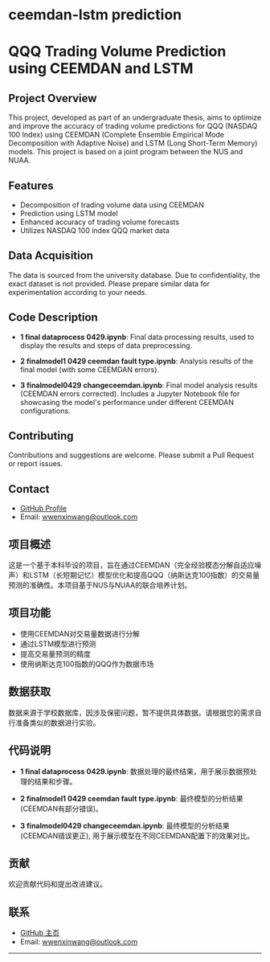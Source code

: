# ceemdan-lstm prediction
# QQQ Trading Volume Prediction using CEEMDAN and LSTM

## Project Overview

This project, developed as part of an undergraduate thesis, aims to optimize and improve the accuracy of trading volume predictions for QQQ (NASDAQ 100 Index) using CEEMDAN (Complete Ensemble Empirical Mode Decomposition with Adaptive Noise) and LSTM (Long Short-Term Memory) models. This project is based on a joint program between the NUS and NUAA.

## Features

- Decomposition of trading volume data using CEEMDAN
- Prediction using LSTM model
- Enhanced accuracy of trading volume forecasts
- Utilizes NASDAQ 100 index QQQ market data

## Data Acquisition

The data is sourced from the university database. Due to confidentiality, the exact dataset is not provided. Please prepare similar data for experimentation according to your needs.

## Code Description

- **1 final dataprocess 0429.ipynb**: Final data processing results, used to display the results and steps of data preprocessing.

- **2 finalmodel1 0429 ceemdan fault type.ipynb**: Analysis results of the final model (with some CEEMDAN errors).

- **3 finalmodel0429 changeceemdan.ipynb**: Final model analysis results (CEEMDAN errors corrected). Includes a Jupyter Notebook file for showcasing the model's performance under different CEEMDAN configurations.


## Contributing

Contributions and suggestions are welcome. Please submit a Pull Request or report issues.

## Contact

- [GitHub Profile](https://github.com/cattwong)
- Email: wwenxinwang@outlook.com


## 项目概述

这是一个基于本科毕设的项目，旨在通过CEEMDAN（完全经验模态分解自适应噪声）和LSTM（长短期记忆）模型优化和提高QQQ（纳斯达克100指数）的交易量预测的准确性。本项目基于NUS与NUAA的联合培养计划。

## 项目功能

- 使用CEEMDAN对交易量数据进行分解
- 通过LSTM模型进行预测
- 提高交易量预测的精度
- 使用纳斯达克100指数的QQQ作为数据市场

## 数据获取

数据来源于学校数据库，因涉及保密问题，暂不提供具体数据。请根据您的需求自行准备类似的数据进行实验。


## 代码说明

- **1 final dataprocess 0429.ipynb**: 数据处理的最终结果，用于展示数据预处理的结果和步骤。

- **2 finalmodel1 0429 ceemdan fault type.ipynb**: 最终模型的分析结果(CEEMDAN有部分错误)。

- **3 finalmodel0429 changeceemdan.ipynb**:  最终模型的分析结果(CEEMDAN错误更正), 用于展示模型在不同CEEMDAN配置下的效果对比。


## 贡献

欢迎贡献代码和提出改进建议。
## 联系

- [GitHub 主页](https://github.com/cattwong)
- Email: wwenxinwang@outlook.com



---

